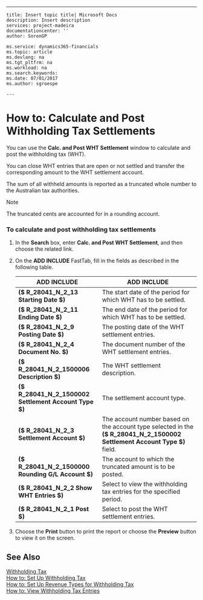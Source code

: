 ---
    title: Insert topic title| Microsoft Docs
    description: Insert description
    services: project-madeira
    documentationcenter: ''
    author: SorenGP

    ms.service: dynamics365-financials
    ms.topic: article
    ms.devlang: na
    ms.tgt_pltfrm: na
    ms.workload: na
    ms.search.keywords:
    ms.date: 07/01/2017
    ms.author: sgroespe

    ---
# How to: Calculate and Post Withholding Tax Settlements
You can use the **Calc. and Post WHT Settlement** window to calculate and post the withholding tax \(WHT\).  
  
 You can close WHT entries that are open or not settled and transfer the corresponding amount to the WHT settlement account.  
  
 The sum of all withheld amounts is reported as a truncated whole number to the Australian tax authorities.  
  
> [!NOTE]  
>  The truncated cents are accounted for in a rounding account.  
  
### To calculate and post withholding tax settlements  
  
1.  In the **Search** box, enter **Calc. and Post WHT Settlement**, and then choose the related link.  
  
2.  On the **ADD INCLUDE<!--[!INCLUDE[bp_optionsheading](../../DesignAndEngineering/includes/bp_optionsheading_md.md)]-->** FastTab, fill in the fields as described in the following table.  
  
    |ADD INCLUDE<!--[!INCLUDE[bp_tablefield](../../ApplicationDesign/includes/bp_tablefield_md.md)]-->|ADD INCLUDE<!--[!INCLUDE[bp_tabledescription](../../ApplicationDesign/includes/bp_tabledescription_md.md)]-->|  
    |---------------------------------|---------------------------------------|  
    |**\($ R\_28041\_N\_2\_13 Starting Date $\)**|The start date of the period for which WHT has to be settled.|  
    |**\($ R\_28041\_N\_2\_11 Ending Date $\)**|The end date of the period for which WHT has to be settled.|  
    |**\($ R\_28041\_N\_2\_9 Posting Date $\)**|The posting date of the WHT settlement entries.|  
    |**\($ R\_28041\_N\_2\_4 Document No. $\)**|The document number of the WHT settlement entries.|  
    |**\($ R\_28041\_N\_2\_1500006 Description $\)**|The WHT settlement description.|  
    |**\($ R\_28041\_N\_2\_1500002 Settlement Account Type $\)**|The settlement account type.|  
    |**\($ R\_28041\_N\_2\_3 Settlement Account $\)**|The account number based on the account type selected in the **\($ R\_28041\_N\_2\_1500002 Settlement Account Type $\)** field.|  
    |**\($ R\_28041\_N\_2\_1500000 Rounding G\/L Account $\)**|The account to which the truncated amount is to be posted.|  
    |**\($ R\_28041\_N\_2\_2 Show WHT Entries $\)**|Select to view the withholding tax entries for the specified period.|  
    |**\($ R\_28041\_N\_2\_1 Post $\)**|Select to post the WHT settlement entries.|  
  
3.  Choose the **Print** button to print the report or choose the **Preview** button to view it on the screen.  
  
## See Also  
 [Withholding Tax](../../LocalFunctionalityForMicrosoftDynamicsNav2016/Australia/withholding-tax.md)   
 [How to: Set Up Withholding Tax](../../LocalFunctionalityForMicrosoftDynamicsNav2016/Australia/how-to-set-up-withholding-tax.md)   
 [How to: Set Up Revenue Types for Withholding Tax](../../LocalFunctionalityForMicrosoftDynamicsNav2016/Australia/how-to-set-up-revenue-types-for-withholding-tax.md)   
 [How to: View Withholding Tax Entries](../../LocalFunctionalityForMicrosoftDynamicsNav2016/Australia/how-to-view-withholding-tax-entries.md)